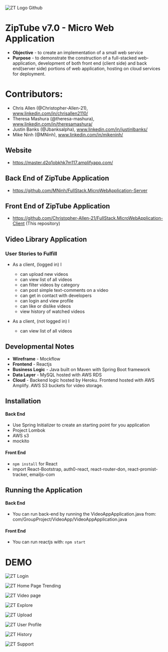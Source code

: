 
![ZT Logo Github](https://user-images.githubusercontent.com/78838228/118234712-bcf60800-b461-11eb-8651-4ce15657d898.png)
# ZipTube v7.0 - Micro Web Application
* **Objective** - to create an implementation of a small web service
* **Purpose** - to demonstrate the construction of a full-stacked web-application, development of both front end (client side) and back end(server side) portions of web application, hosting on cloud services for deployment.

# Contributors:
* Chris Allen (@Christopher-Allen-21), www.linkedin.com/in/chrisallen2110/
* Theresa Mashura (@theresa-mashura), www.linkedin.com/in/theresamashura/
* Justin Banks (@Jbanksalpha), www.linkedin.com/in/justinlbanks/
* Mike Ninh (@MNinh), www.linkedin.com/in/mikeninh/

## Website
* https://master.d2q1obkhk7m117.amplifyapp.com/


## Back End of ZipTube Application
* https://github.com/MNinh/FullStack.MicroWebApplication-Server 


## Front End of ZipTube Application
* https://github.com/Christopher-Allen-21/FullStack.MicroWebApplication-Client (This repository)

## Video Library Application
### User Stories to Fulfill  
* As a client, (logged in) I
    * can upload new videos
	* can view list of all videos
	* can filter videos by category
	* can post simple text-comments on a video
	* can get in contact with developers
	* can login and view profile
	* can like or dislike videos
	* view history of watched videos

* As a client, (not logged in) I
    * can view list of all videos

## Developmental Notes
* **Wireframe** - Mockflow
* **Frontend** - Reactjs
* **Business Logic** - Java built on Maven with Spring Boot framework
* **Data Layer** - MySQL hosted with AWS RDS
* **Cloud** - Backend logic hosted by Heroku. Frontend hosted with AWS Amplify. AWS S3 buckets for video storage.

## Installation
#### Back End
* Use Spring Initializer to create an starting point for you application
* Project Lombok
* AWS s3
* mockito

#### Front End
* `npm install` for React
* import React-Bootstrap, auth0-react, react-router-don, react-promist-tracker, emailjs-com

## Running the Application
#### Back End
* You can run back-end by running the VideoAppApplication.java from: com/GroupProject/VideoApp/VideoAppApplication.java

#### Front End
* You can run reactjs with:
``npm start``


# DEMO
![ZT Login](https://user-images.githubusercontent.com/78838228/118232750-07c25080-b45f-11eb-878d-b904bc2daa35.png)

![ZT Home Page Trending](https://user-images.githubusercontent.com/78838228/118233158-89b27980-b45f-11eb-95d2-e68b6bacb995.png)

![ZT Video page](https://user-images.githubusercontent.com/78838228/118236706-6807c100-b464-11eb-890c-348f35ba0e10.png)

![ZT Explore](https://user-images.githubusercontent.com/78838228/118233168-8c14d380-b45f-11eb-8eb5-5071bb13cf7f.png)

![ZT Upload](https://user-images.githubusercontent.com/78838228/118233174-8e772d80-b45f-11eb-83a1-cc2b2b90867b.png)

![ZT User Profile](https://user-images.githubusercontent.com/78838228/118233179-9040f100-b45f-11eb-93a9-b70f38047acb.png)

![ZT History](https://user-images.githubusercontent.com/78838228/118233186-920ab480-b45f-11eb-97f7-4a97492067e7.png)

![ZT Support](https://user-images.githubusercontent.com/78838228/118233194-946d0e80-b45f-11eb-9d45-37c6450a1e81.png)
